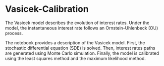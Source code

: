 # Vasicek-Calibration

The Vasicek model describes the evolution of interest rates. Under the model, the instantaneous interest rate follows an Ornstein-Uhlenbeck (OU) process.

The notebook provides a description of the Vasicek model. First, the stochastic differential equation (SDE) is solved. Then, interest rates paths are generated using Monte Carlo simulation. Finally, the model is calibrated using the least squares method and the maximum likelihood method.
